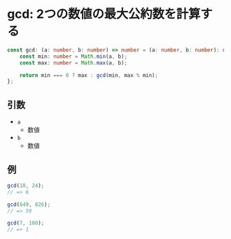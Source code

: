 # gcd: 2つの数値の最大公約数を計算する

```ts
const gcd: (a: number, b: number) => number = (a: number, b: number): number => {
    const min: number = Math.min(a, b);
    const max: number = Math.max(a, b);

    return min === 0 ? max : gcd(min, max % min);
};
```

## 引数

* `a`
  * 数値
* `b`
  * 数値

## 例

```ts
gcd(18, 24);
// => 6

gcd(649, 826);
// => 59

gcd(7, 100);
// => 1
```

